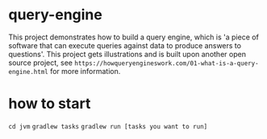 # query-engine
This project demonstrates how to build a query engine, which is 'a piece of software that can execute queries against data to produce answers to questions'.
This project gets illustrations and is built upon another open source project, see `https://howqueryengineswork.com/01-what-is-a-query-engine.html` for more information.

# how to start
`cd jvm`
`gradlew tasks`
`gradlew run [tasks you want to run]`
